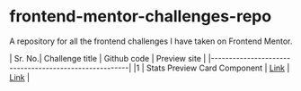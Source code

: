 # frontend-mentor-challenges-repo
A repository for all the frontend challenges I have taken on Frontend Mentor. 

| Sr. No.| Challenge title | Github code | Preview site |
|-------------------------------------------------------|
|1       | Stats Preview Card Component | [Link](https://github.com/sh4rdu1-git/fm-stats-preview-card-component) | [Link](https://sh4rdu1-git.github.io/fm-stats-preview-card-component/) |

